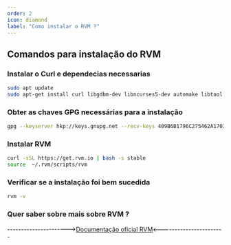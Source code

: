 ```yaml
---
order: 2
icon: diamond
label: "Como instalar o RVM ?"
---
```


<!-- Araújo -->

## Comandos para instalação do RVM

### Instalar o Curl e dependecias necessarias
```bash
sudo apt update
sudo apt-get install curl libgdbm-dev libncurses5-dev automake libtool bison libffi-dev
```
### Obter as chaves GPG necessárias para a instalação

```bash
gpg --keyserver hkp://keys.gnupg.net --recv-keys 409B6B1796C275462A1703113804BB82D39DC0E3 7D2BAF1CF37B13E2069D6956105BD0E739499BDB
```
### Instalar RVM
```bash
curl -sSL https://get.rvm.io | bash -s stable
source  ~/.rvm/scripts/rvm
```
### Verificar se a instalação foi bem sucedida
```bash
rvm -v
```

### Quer saber sobre mais sobre RVM ?

---------------------->[Documentação oficial RVM](https://rvm.io/)<-----------------------